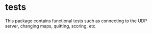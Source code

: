# tests
This package contains functional tests such as connecting to the UDP server, changing maps, quitting, scoring, etc.
